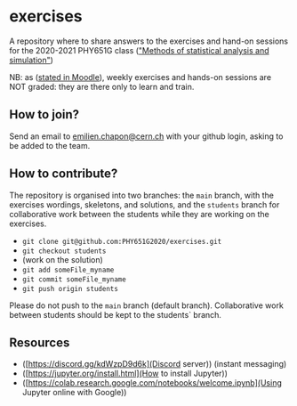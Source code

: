 # exercises
A repository where to share answers to the exercises and hand-on sessions for the 2020-2021 PHY651G class (["Methods of statistical analysis and simulation"](https://moodle.polytechnique.fr/course/view.php?id=11113))

NB: as ([stated in Moodle](https://moodle.polytechnique.fr/mod/page/view.php?id=132496)), weekly exercises and hands-on sessions are NOT graded: they are there only to learn and train.

## How to join?
Send an email to emilien.chapon@cern.ch with your github login, asking to be added to the team.

## How to contribute?
The repository is organised into two branches: the `main` branch, with the exercises wordings, skeletons, and solutions, and the `students` branch for collaborative work between the students while they are working on the exercises.
* `git clone git@github.com:PHY651G2020/exercises.git`
* `git checkout students` 
* (work on the solution)
* `git add someFile_myname`
* `git commit someFile_myname`
* `git push origin students`

Please do not push to the `main` branch (default branch). Collaborative work between students should be kept to the  students` branch.

## Resources
* ([https://discord.gg/kdWzpD9d6k](Discord server)) (instant messaging)
* ([https://jupyter.org/install.html](How to install Jupyter))
* ([https://colab.research.google.com/notebooks/welcome.ipynb](Using Jupyter online with Google))

